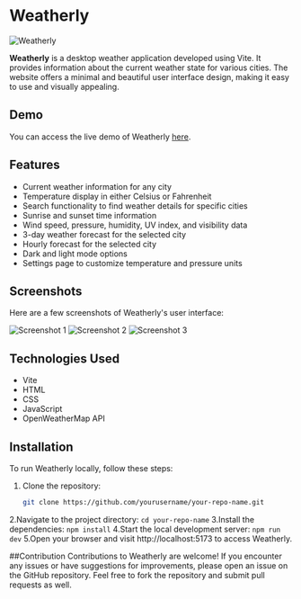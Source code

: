 # Weatherly

![Weatherly](https://raw.githubusercontent.com/yourusername/your-repo-name/main/screenshot.png)

**Weatherly** is a desktop weather application developed using Vite. It provides information about the current weather state for various cities. The website offers a minimal and beautiful user interface design, making it easy to use and visually appealing.

## Demo

You can access the live demo of Weatherly [here](https://webweatherly.netlify.app/).

## Features

- Current weather information for any city
- Temperature display in either Celsius or Fahrenheit
- Search functionality to find weather details for specific cities
- Sunrise and sunset time information
- Wind speed, pressure, humidity, UV index, and visibility data
- 3-day weather forecast for the selected city
- Hourly forecast for the selected city
- Dark and light mode options
- Settings page to customize temperature and pressure units

## Screenshots

Here are a few screenshots of Weatherly's user interface:

![Screenshot 1](https://raw.githubusercontent.com/yourusername/your-repo-name/main/screenshots/screenshot1.png)
![Screenshot 2](https://raw.githubusercontent.com/yourusername/your-repo-name/main/screenshots/screenshot2.png)
![Screenshot 3](https://raw.githubusercontent.com/yourusername/your-repo-name/main/screenshots/screenshot3.png)

## Technologies Used

- Vite
- HTML
- CSS
- JavaScript
- OpenWeatherMap API

## Installation

To run Weatherly locally, follow these steps:

1. Clone the repository:

   ```bash
   git clone https://github.com/yourusername/your-repo-name.git
   
2.Navigate to the project directory:
`cd your-repo-name`
3.Install the dependencies:
`npm install`
4.Start the local development server:
`npm run dev`
5.Open your browser and visit http://localhost:5173 to access Weatherly.

##Contribution
Contributions to Weatherly are welcome! If you encounter any issues or have suggestions for improvements, please open an issue on the GitHub repository. Feel free to fork the repository and submit pull requests as well.


